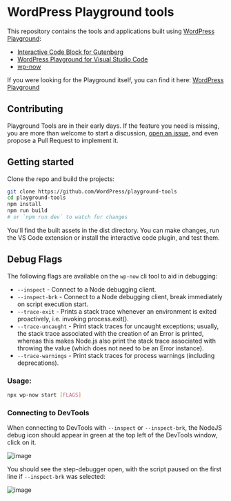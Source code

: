 # WordPress Playground tools

This repository contains the tools and applications built using [WordPress Playground](https://developer.wordpress.org/playground/):

-   [Interactive Code Block for Gutenberg](./packages/interactive-code-block/)
-   [WordPress Playground for Visual Studio Code](./packages/vscode-extension/)
-   [wp-now](./packages/wp-now/)

If you were looking for the Playground itself, you can find it here: [WordPress Playground](https://developer.wordpress.org/playground/)

## Contributing

Playground Tools are in their early days. If the feature you need is missing, you are more than welcome to start a discussion, [open an issue](https://github.com/WordPress/playground-tools/issues), and even propose a Pull Request to implement it.

## Getting started

Clone the repo and build the projects:

```bash
git clone https://github.com/WordPress/playground-tools
cd playground-tools
npm install
npm run build
# or `npm run dev` to watch for changes
```

You'll find the built assets in the dist directory. You can make changes, run the VS Code extension or install the interactive code plugin, and test them.

## Debug Flags

The following flags are available on the `wp-now` cli tool to aid in debugging:

-   `--inspect` - Connect to a Node debugging client.
-   `--inspect-brk` - Connect to a Node debugging client, break immediately on script execution start.
-   `--trace-exit` - Prints a stack trace whenever an environment is exited proactively, i.e. invoking process.exit().
-   `--trace-uncaught` - Print stack traces for uncaught exceptions; usually, the stack trace associated with the creation of an Error is printed, whereas this makes Node.js also print the stack trace associated with throwing the value (which does not need to be an Error instance).
-   `--trace-warnings` - Print stack traces for process warnings (including deprecations).

### Usage:

```bash
npx wp-now start [FLAGS]
```

### Connecting to DevTools

When connecting to DevTools with `--inspect` or `--inspect-brk`, the NodeJS debug icon should appear in green at the top left of the DevTools window, click on it.

![image](https://github.com/WordPress/playground-tools/assets/640101/3e5d2016-2088-432b-8312-5334a639662b)

You should see the step-debugger open, with the script paused on the first line if `--inspect-brk` was selected:

![image](https://github.com/WordPress/playground-tools/assets/640101/5f3217d0-f447-44a1-9e72-c501359d9f2a)
